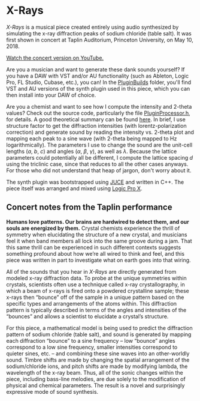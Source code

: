 # X-Rays

*X-Rays* is a musical piece created entirely using audio synthesized by simulating the x-ray diffraction peaks of sodium chloride (table salt). It was first shown in concert at Taplin Auditorium, Princeton University, on May 10, 2018.

[Watch the concert version on YouTube.](https://www.youtube.com/watch?v=nwrdy7rc-6Q)

Are you a musician and want to generate these dank sounds yourself? If you have a DAW with VST and/or AU functionality (such as Ableton, Logic Pro, FL Studio, Cubase, etc.), you can! In the [PluginBuilds](https://github.com/dsshen/x-rays/tree/master/PluginBuilds) folder, you'll find VST and AU versions of the synth plugin used in this piece, which you can then install into your DAW of choice.

Are you a chemist and want to see how I compute the intensity and 2-theta values? Check out the source code, particularly the file [PluginProcessor.h](https://github.com/dsshen/x-rays/blob/master/XRDPlugin/Source/PluginProcessor.h), for details. A good theoretical summary can be found [here](http://pd.chem.ucl.ac.uk/pdnn/diff2/dindex2.htm). In brief, I use structure factor to get the diffraction intensities (with lorentz-polarization correction) and generate sound by reading the intensity vs. 2-theta plot and mapping each peak to a sine wave (with 2-theta being mapped to Hz logarithmically). The parameters I use to change the sound are the unit-cell lengths (*a*, *b*, *c*) and angles (*α*, *β*, *γ*), as well as *λ*. Because the lattice parameters could potentially all be different, I compute the lattice spacing *d* using the triclinic case, since that reduces to all the other cases anyways. For those who did not understand that heap of jargon, don't worry about it.

The synth plugin was bootstrapped using [JUCE](https://github.com/juce-framework/JUCE) and written in C++. The piece itself was arranged and mixed using [Logic Pro X](https://www.apple.com/logic-pro/).

## Concert notes from the Taplin performance

**Humans love patterns. Our brains are hardwired to detect them, and our souls are energized by them.** Crystal chemists experience the thrill of symmetry when elucidating the structure of a new crystal, and musicians feel it when band members all lock into the same groove during a jam. That this same thrill can be experienced in such different contexts suggests something profound about how we’re all wired to think and feel, and this piece was written in part to investigate what on earth goes into that wiring.

All of the sounds that you hear in *X-Rays* are directly generated from modeled x-ray diffraction data. To probe at the unique symmetries within crystals, scientists often use a technique called x-ray crystallography, in which a beam of x-rays is fired onto a powdered crystalline sample; these x-rays then “bounce” off of the sample in a unique pattern based on the specific types and arrangements of the atoms within. This diffraction pattern is typically described in terms of the angles and intensities of the “bounces” and allows a scientist to elucidate a crystal’s structure. 

For this piece, a mathematical model is being used to predict the diffraction pattern of sodium chloride (table salt), and sound is generated by mapping each diffraction “bounce” to a sine frequency – low “bounce” angles correspond to a low sine frequency, smaller intensities correspond to quieter sines, etc. – and combining these sine waves into an other-worldly sound. Timbre shifts are made by changing the spatial arrangement of the sodium/chloride ions, and pitch shifts are made by modifying lambda, the wavelength of the x-ray beam. Thus, all of the sonic changes within the piece, including bass-line melodies, are due solely to the modification of physical and chemical parameters. The result is a novel and surprisingly expressive mode of sound synthesis.